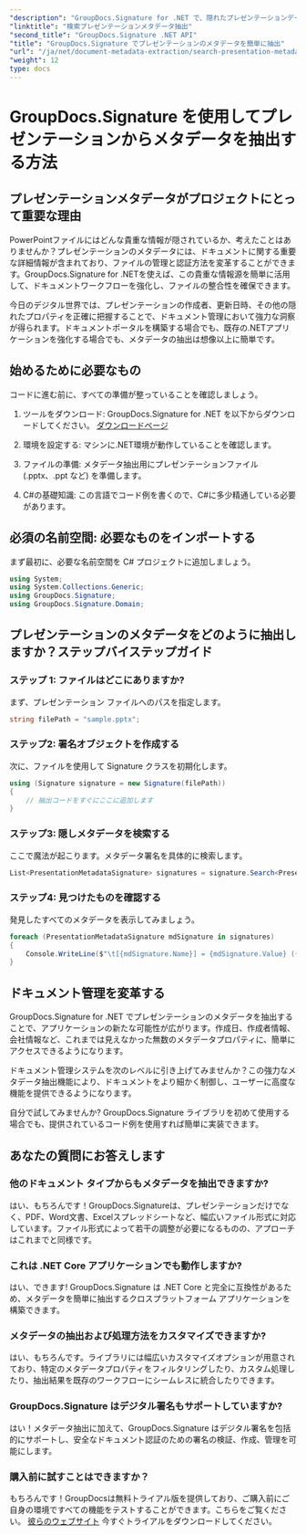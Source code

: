 ```yaml
---
"description": "GroupDocs.Signature for .NET で、隠れたプレゼンテーションデータを解放しましょう。メタデータを抽出して活用し、ドキュメント管理システムを効率化する方法を学びましょう。"
"linktitle": "検索プレゼンテーションメタデータ抽出"
"second_title": "GroupDocs.Signature .NET API"
"title": "GroupDocs.Signature でプレゼンテーションのメタデータを簡単に抽出"
"url": "/ja/net/document-metadata-extraction/search-presentation-metadata-extraction/"
"weight": 12
type: docs
---
```

# GroupDocs.Signature を使用してプレゼンテーションからメタデータを抽出する方法

## プレゼンテーションメタデータがプロジェクトにとって重要な理由

PowerPointファイルにはどんな貴重な情報が隠されているか、考えたことはありませんか？プレゼンテーションのメタデータには、ドキュメントに関する重要な詳細情報が含まれており、ファイルの管理と認証方法を変革することができます。GroupDocs.Signature for .NETを使えば、この貴重な情報源を簡単に活用して、ドキュメントワークフローを強化し、ファイルの整合性を確保できます。

今日のデジタル世界では、プレゼンテーションの作成者、更新日時、その他の隠れたプロパティを正確に把握することで、ドキュメント管理において強力な洞察が得られます。ドキュメントポータルを構築する場合でも、既存の.NETアプリケーションを強化する場合でも、メタデータの抽出は想像以上に簡単です。

## 始めるために必要なもの

コードに進む前に、すべての準備が整っていることを確認しましょう。

1. ツールをダウンロード: GroupDocs.Signature for .NET を以下からダウンロードしてください。 [ダウンロードページ](https://releases.groupdocs.com/signature/net/)
   
2. 環境を設定する: マシンに.NET環境が動作していることを確認します。
   
3. ファイルの準備: メタデータ抽出用にプレゼンテーションファイル (.pptx、.ppt など) を準備します。
   
4. C#の基礎知識: この言語でコード例を書くので、C#に多少精通している必要があります。

## 必須の名前空間: 必要なものをインポートする

まず最初に、必要な名前空間を C# プロジェクトに追加しましょう。

```csharp
using System;
using System.Collections.Generic;
using GroupDocs.Signature;
using GroupDocs.Signature.Domain;
```

## プレゼンテーションのメタデータをどのように抽出しますか？ステップバイステップガイド

### ステップ 1: ファイルはどこにありますか?

まず、プレゼンテーション ファイルへのパスを指定します。

```csharp
string filePath = "sample.pptx";
```

### ステップ2: 署名オブジェクトを作成する

次に、ファイルを使用して Signature クラスを初期化します。

```csharp
using (Signature signature = new Signature(filePath))
{
    // 抽出コードをすぐにここに追加します
}
```

### ステップ3: 隠しメタデータを検索する

ここで魔法が起こります。メタデータ署名を具体的に検索します。

```csharp
List<PresentationMetadataSignature> signatures = signature.Search<PresentationMetadataSignature>(SignatureType.Metadata);
```

### ステップ4: 見つけたものを確認する

発見したすべてのメタデータを表示してみましょう。

```csharp
foreach (PresentationMetadataSignature mdSignature in signatures)
{
    Console.WriteLine($"\t[{mdSignature.Name}] = {mdSignature.Value} ({mdSignature.Type})");
}
```

## ドキュメント管理を変革する

GroupDocs.Signature for .NET でプレゼンテーションのメタデータを抽出することで、アプリケーションの新たな可能性が広がります。作成日、作成者情報、会社情報など、これまでは見えなかった無数のメタデータプロパティに、簡単にアクセスできるようになります。

ドキュメント管理システムを次のレベルに引き上げてみませんか？この強力なメタデータ抽出機能により、ドキュメントをより細かく制御し、ユーザーに高度な機能を提供できるようになります。

自分で試してみませんか? GroupDocs.Signature ライブラリを初めて使用する場合でも、提供されているコード例を使用すれば簡単に実装できます。

## あなたの質問にお答えします

### 他のドキュメント タイプからもメタデータを抽出できますか?

はい、もちろんです！GroupDocs.Signatureは、プレゼンテーションだけでなく、PDF、Word文書、Excelスプレッドシートなど、幅広いファイル形式に対応しています。ファイル形式によって若干の調整が必要になるものの、アプローチはこれまでと同様です。

### これは .NET Core アプリケーションでも動作しますか?

はい、できます! GroupDocs.Signature は .NET Core と完全に互換性があるため、メタデータを簡単に抽出するクロスプラットフォーム アプリケーションを構築できます。

### メタデータの抽出および処理方法をカスタマイズできますか?

はい、もちろんです。ライブラリには幅広いカスタマイズオプションが用意されており、特定のメタデータプロパティをフィルタリングしたり、カスタム処理したり、抽出結果を既存のワークフローにシームレスに統合したりできます。

### GroupDocs.Signature はデジタル署名もサポートしていますか?

はい！メタデータ抽出に加えて、GroupDocs.Signature はデジタル署名を包括的にサポートし、安全なドキュメント認証のための署名の検証、作成、管理を可能にします。

### 購入前に試すことはできますか？

もちろんです！GroupDocsは無料トライアル版を提供しており、ご購入前にご自身の環境ですべての機能をテストすることができます。こちらをご覧ください。 [彼らのウェブサイト](https://releases.groupdocs.com/) 今すぐトライアルをダウンロードしてください。